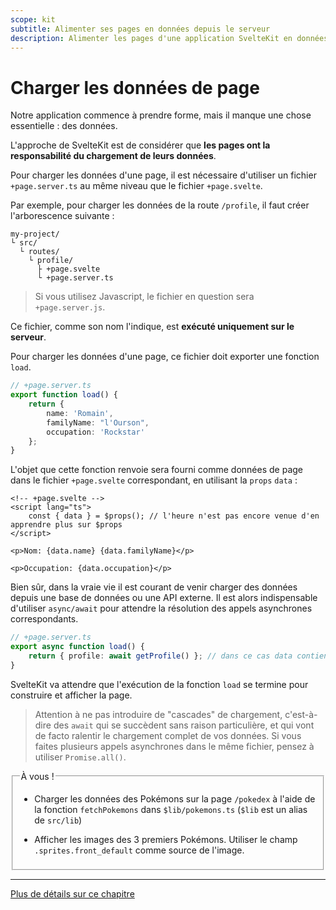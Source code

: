 ```yaml
---
scope: kit
subtitle: Alimenter ses pages en données depuis le serveur
description: Alimenter les pages d'une application SvelteKit en données
---
```


# Charger les données de page

Notre application commence à prendre forme, mais il manque une chose essentielle : des données.

L'approche de SvelteKit est de considérer que **les pages ont la responsabilité du chargement de
leurs données**.

Pour charger les données d'une page, il est nécessaire d'utiliser un fichier `+page.server.ts` au
même niveau que le fichier `+page.svelte`.

Par exemple, pour charger les données de la route `/profile`, il faut créer l'arborescence suivante
:

```
my-project/
└ src/
  └ routes/
    └ profile/
      ├ +page.svelte
      └ +page.server.ts
```

> Si vous utilisez Javascript, le fichier en question sera `+page.server.js`.

Ce fichier, comme son nom l'indique, est **exécuté uniquement sur le serveur**.

Pour charger les données d'une page, ce fichier doit exporter une fonction `load`.

```ts
// +page.server.ts
export function load() {
	return {
		name: 'Romain',
		familyName: "l'Ourson",
		occupation: 'Rockstar'
	};
}
```

L'objet que cette fonction renvoie sera fourni comme données de page dans le fichier `+page.svelte`
correspondant, en utilisant la `props` `data` :

```svelte
<!-- +page.svelte -->
<script lang="ts">
	const { data } = $props(); // l'heure n'est pas encore venue d'en apprendre plus sur $props
</script>

<p>Nom: {data.name} {data.familyName}</p>

<p>Occupation: {data.occupation}</p>
```

Bien sûr, dans la vraie vie il est courant de venir charger des données depuis une base de données
ou une API externe. Il est alors indispensable d'utiliser `async/await` pour attendre la résolution
des appels asynchrones correspondants.

```ts
// +page.server.ts
export async function load() {
	return { profile: await getProfile() }; // dans ce cas data contiendra un champ profile
}
```

SvelteKit va attendre que l'exécution de la fonction `load` se termine pour construire et afficher
la page.

> Attention à ne pas introduire de "cascades" de chargement, c'est-à-dire des `await` qui se
> succèdent sans raison particulière, et qui vont de facto ralentir le chargement complet de vos
> données. Si vous faites plusieurs appels asynchrones dans le même fichier, pensez à utiliser
> `Promise.all()`.

<fieldset class='task'>
<legend>À vous !</legend>

- Charger les données des Pokémons sur la page `/pokedex` à l'aide de la fonction `fetchPokemons`
  dans `$lib/pokemons.ts` (`$lib` est un alias de `src/lib`)

- Afficher les images des 3 premiers Pokémons. Utiliser le champ `.sprites.front_default` comme
  source de l'image.

</fieldset>

---

[Plus de détails sur ce chapitre](https://kit.svelte.dev/docs/load#page-data)
